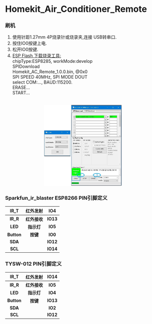 # Homekit_Air_Conditioner_Remote

### 刷机
<ol>
<li>使用针距1.27mm 4P烧录针或烧录夹,连接 USB转串口.</li>
<li>按住IO0按键上电.</li>
<li>松开IO0按键.</li>
<li> <a href="https://www.espressif.com.cn/zh-hans/support/download/other-tools">ESP Flash 下载烧录工具:</a></li>
chipType:ESP8285,  workMode:develop
<br>SPIDownload
<br>Homekit_AC_Remote_1.0.0.bin,  @0x0
<br>SPI SPEED 40MHz,  SPI MODE DOUT <!-- ,  DoNotChgBin不勾选。-->
<br>select COM:...,  BAUD:115200.
<br>ERASE...
<br>START...
</ol>
<div align="center">
<br><img src="/image/flash_download.jpg"  width="50%" alt="flash_download"/>
</div>

### Sparkfun_ir_blaster ESP8266 PIN引脚定义

<div align = "center">

| IR_T | 红外发射 |IO4|
| :---: | :---: |:---: |
|**IR_R** | **红外接收** |**IO13**|
|**LED** |**指示灯** |**IO5**|
|**Button**|**按键** |**IO0** |
|**SDA**| |**IO12** |
|**SCL**| |**IO14** |
</div>




### TYSW-012 PIN引脚定义

<div align = "center">

| IR_T | 红外发射 |IO14|
| :---: | :---: |:---: |
|**IR_R** | **红外接收** |**IO5**|
|**LED** |**指示灯** |**IO4**|
|**Button**|**按键** |**IO13** |
|**SDA**| |**IO2** |
|**SCL**| |**IO12** |
</div>


